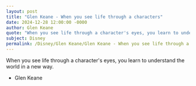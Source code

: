 ```yaml
---
layout: post
title: "Glen Keane - When you see life through a characters"
date: 2024-12-28 12:00:00 -0000
author: Glen Keane
quote: "When you see life through a character's eyes, you learn to understand the world in a new way."
subject: Disney
permalink: /Disney/Glen Keane/Glen Keane - When you see life through a characters
---
```


When you see life through a character's eyes, you learn to understand the world in a new way.

- Glen Keane
